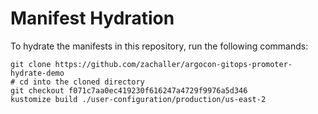 # Manifest Hydration

To hydrate the manifests in this repository, run the following commands:

```shell
git clone https://github.com/zachaller/argocon-gitops-promoter-hydrate-demo
# cd into the cloned directory
git checkout f071c7aa0ec419230f616247a4729f9976a5d346
kustomize build ./user-configuration/production/us-east-2
```
